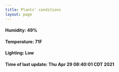 ```yaml
---
title: Plants' conditions
layout: page
---
```



#### Humidity: 49%
#### Temperature: 71F
#### Lighting: Low
#### Time of last update: Thu Apr 29 08:40:01 CDT 2021

